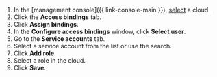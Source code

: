 1. In the [management console]({{ link-console-main }}), [select](../../resource-manager/operations/cloud/switch-cloud.md) a cloud.
1. Click the **Access bindings** tab.
1. Click **Assign bindings**.
1. In the **Configure access bindings** window, click **Select user**.
1. Go to the **Service accounts** tab.
1. Select a service account from the list or use the search.
1. Click **Add role**.
1. Select a role in the cloud.
1. Click **Save**.